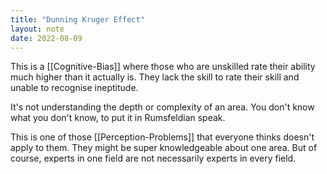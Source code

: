 ```yaml
---
title: "Dunning Kruger Effect"
layout: note
date: 2022-08-09
---
```


This is a [[Cognitive-Bias]] where those who are unskilled rate their ability much higher than it actually is. They lack the skill to rate their skill and unable to recognise ineptitude.

It's not understanding the depth or complexity of an area. You don't know what you don't know, to put it in Rumsfeldian speak.

This is one of those [[Perception-Problems]] that everyone thinks doesn't apply to them. They might be super knowledgeable about one area. But of course, experts in one field are not necessarily experts in every field.
